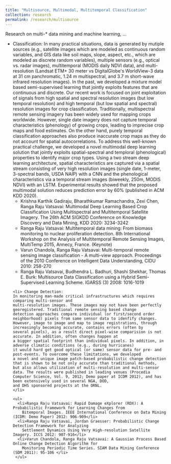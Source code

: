 ```yaml
---
title: "Multisource, Multimodal, Multitemporal Classification"
collection: research
permalink: /research/multisource
---
```


Research on multi-* data mining and machine learning, ...

<ul>
  <li> Classification: In many practical situations, data is generated by mutiple sources 
  (e.g., satellite images which are modeled as continuous random variables, and GIS data like soil maps, 
  slope, aspect, etc., which are modeled as discrete random variables), multiple sensors (e.g., optical
   vs. radar images), multitemporal (MODIS daily NDVI data), and multi-resolution (Landsat ETM+ 30 meter
   vs DigitalGlobe's WorldView-3 data at 31 cm panchromatic, 1.24 m multispectral, and 3.7 m short-wave 
   infrared resolution images). In the past, we developed a mixture model based semi-supervised learning
   that jointly exploits features that are continuous and discrete. Our recent work is focused on joint
   exploitation of signals from high spatial and spectral resolution images (but low temporal resolution)
   and high temporal (but low spatial and spectral) resolution images for crop classification.  Traditionally, 
   multispectral remote sensing imagery has been widely used for mapping crops worldwide. However, single 
   date imagery does not capture temporal characteristics (phenology) of growing crops, leading to imprecise 
   crop maps and food estimates. On the other hand, purely temporal classification approaches also produce 
   inaccurate crop maps as they do not account for spatial autocorrelations. To address this well-known
   practical challenge, we developed a novel multimodal deep learning solution that jointly exploits spatial-spectral 
   and temploral (phenological) properties to identify major crop types. Using a two stream deep learning
   architecture, spatial characteristics are captured via a spatial stream consisting of very high resolution 
   images (single date, 1-meter, 3-spectral bands, USDA NAIP) with a CNN and the phenological characteristics 
   via a temporal stream images (biweekly, 250m, MODIS NDVI) with an LSTM. Experimental results showed that 
   the proposed multimodal solution reduces prediction error by 60% (published in ACM KDD 2020).
   <ul>
      <li>Krishna Karthik Gadiraju, Bharathkumar Ramachandra, Zexi Chen, Ranga Raju Vatsavai: 
      Multimodal Deep Learning Based Crop Classification Using Multispectral and Multitemporal 
      Satellite Imagery. The 26th ACM SIGKDD Conference on Knowledge Discovery and Data Mining, KDD 2020: 3234-3242</li>
      <li>Ranga Raju Vatsavai: Multitemporal data mining: From biomass monitoring to nuclear proliferation detection. 
      8th International Workshop on the Analysis of Multitemporal Remote Sensing Images, MultiTemp 2015, Annecy, 
      France. (Keynote) </li>
      <li>Varun Chandola, Ranga Raju Vatsavai: Multi-temporal remote sensing image classification - A multi-view approach. 
      Proceedings of the 2010 Conference on Intelligent Data Understanding, CIDU 2010: 258-270 </li>
      <li>Ranga Raju Vatsavai, Budhendra L. Badhuri, Shashi Shekhar, Thomas E. Burk:
      Multisource Data Classification using a Hybrid Semi-Supervised Learning Scheme. IGARSS (3) 2008: 1016-1019 </li>
     </ul>
  </li>
  
    <li> Change Detection:
    In monitoring man-made critical infrastructures which requires comparing multi-sensor and 
    multi-resolution images. These images may not have been perfectly georegistered. Traditional remote sensing based change 
    detection approaches compare individual (or first/second order neighborhood) pixels from same sensor data to idenfify changes. 
    However, image to image and map to image registrations, through increasingly becoming accurate, contains errors (often by 
    several pixels), as a result direct pixel-wise comparision is not accurate. In addition, often changes happen at 
    a bigger spatial footprint than individual pixels. In addition, in adverse climatic conditions (e.g., during hurricanes) 
    it would hard get good optical (or same) sensor data for pre- and post-events. To overcome these limitations, we developed 
    a novel and unique image patch-based probabilistic change detection that is shown to be not only accurate than traditional methods, 
    but also allows utilization of multi-resolution and multi-sensor data. The results were published in leading venues (Procedia 
    Computer Science, Vol. 9, 2012; Demo paper at ICDM 2012), and has been extensively used in several NGA, DOD, 
    and DHS sponsored projects at the ORNL.
    </li>
    
    <ul>
      <li>Ranga Raju Vatsavai: Rapid Damage eXplorer (RDX): A Probabilistic Framework for Learning Changes from 
        Bitemporal Images. IEEE International Conference on Data Mining (ICDM: Demo Paper) 2012: 906-909</li>
      <li>Ranga Raju Vatsavai, Jordan Graesser: Probabilistic Change Detection Framework for Analyzing 
        Settlement Dynamics Using Very High-resolution Satellite Imagery. ICCS 2012: 907-916</li>
      <li>Varun Chandola, Ranga Raju Vatsavai: A Gaussian Process Based Online Change Detection Algorithm for 
        Monitoring Periodic Time Series. SIAM Data Mining Conference (SDM 2011): 95-106 </li>
     </ul>
  </li>
</ul>
